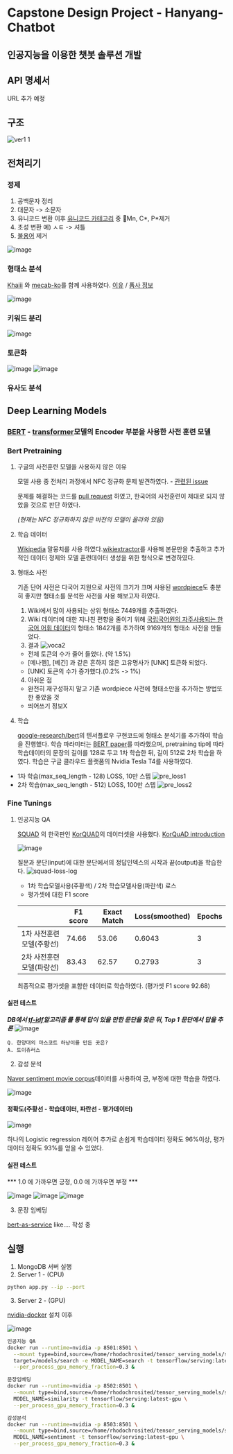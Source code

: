 # Capstone Design Project - Hanyang-Chatbot
## 인공지능을 이용한 챗봇 솔루션 개발

## API 명세서
URL 추가 예정

## 구조
![ver1 1](https://user-images.githubusercontent.com/12870549/58152750-46760380-7ca8-11e9-966d-228c522dc6e8.png)

## 전처리기
### 정제
1. 공백문자 정리
2. 대문자 -> 소문자
3. 유니코드 변환 이후 [유니코드 카테고리](https://www.fileformat.info/info/unicode/category/index.htm) 중 Mn, C*, P*제거
4. 초성 변환 예) ㅅㅌ -> 셔틀
5. [불용어](https://www.ranks.nl/stopwords/korean) 제거

![image](https://user-images.githubusercontent.com/12870549/58176137-9d95cb80-7cdc-11e9-8cb1-05d9247b8f7e.png)
### 형태소 분석

[Khaiii](https://github.com/kakao/khaiii) 와 [mecab-ko](https://bitbucket.org/eunjeon/mecab-ko-dic)를 함께 사용하였다. [이유](https://www.notion.so/mhlee/Khaiii-vs-Mecab-444874c394d3461eb6d8ece8b6615a5d) / [품사 정보](https://docs.google.com/spreadsheets/d/1-9blXKjtjeKZqsf4NzHeYJCrr49-nXeRF6D80udfcwY/edit?usp=sharing)

![image](https://user-images.githubusercontent.com/12870549/58176400-244aa880-7cdd-11e9-8bd1-7bc8641008bb.png)
### 키워드 분리
![image](https://user-images.githubusercontent.com/12870549/58177973-4b56a980-7ce0-11e9-9dd8-45adbb74f0f5.png)
### 토큰화
![image](https://user-images.githubusercontent.com/12870549/58178014-5f9aa680-7ce0-11e9-9742-954f31db95bf.png)
![image](https://user-images.githubusercontent.com/12870549/58180415-084b0500-7ce5-11e9-8e95-741ff1fde7e7.png)


### 유사도 분석

## Deep Learning Models
### [BERT](https://arxiv.org/pdf/1810.04805.pdf) - [transformer](https://arxiv.org/abs/1706.03762)모델의 Encoder 부분을 사용한 사전 훈련 모델


### Bert Pretraining
1. 구글의 사전훈련 모델을 사용하지 않은 이유
    
    모델 사용 중 전처리 과정에서 NFC 정규화 문제 발견하였다. - [관련된 issue](https://github.com/google-research/bert/issues/138)

    문제를 해결하는 코드를 [pull request](https://github.com/google-research/bert/pull/512) 하였고, 한국어의 사전훈련이 제대로 되지 않았을 것으로 판단 하였다. 
    
    *(현재는 NFC 정규화하지 않은 버전의 모델이 올라와 있음)*
2. 학습 데이터
   
   [Wikipedia](https://ko.wikipedia.org/wiki/%EC%9C%84%ED%82%A4%EB%B0%B1%EA%B3%BC:%EB%8D%B0%EC%9D%B4%ED%84%B0%EB%B2%A0%EC%9D%B4%EC%8A%A4_%EB%8B%A4%EC%9A%B4%EB%A1%9C%EB%93%9C) 말뭉치를 사용 하였다.[wikiextractor](https://github.com/attardi/wikiextractor)를 사용해 본문만을 추출하고 추가적인 데이터 정제와 모델 훈련데이터 생성을 위한 형식으로 변경하였다.
3. 형태소 사전
   
   기존 단어 사전은 다국어 지원으로 사전의 크기가 크며 사용된 [wordpiece](https://arxiv.org/pdf/1609.08144.pdf)도 충분히 좋지만 형태소를 분석한 사전을 사용 해보고자 하였다.

   1. Wiki에서 많이 사용되는 상위 형태소 7449개를 추출하였다.
   2. Wiki 데이터에 대한 지나친 편향을 줄이기 위해 [국립국어원의 자주사용되는 한국어 어휘 데이터](https://ko.wiktionary.org/wiki/%EB%B6%80%EB%A1%9D:%EC%9E%90%EC%A3%BC_%EC%93%B0%EC%9D%B4%EB%8A%94_%ED%95%9C%EA%B5%AD%EC%96%B4_%EB%82%B1%EB%A7%90_5800)의 형태소 1842개를 추가하여 9169개의 형태소 사전을 만들었다.
   3. 결과
    ![voca2](https://user-images.githubusercontent.com/12870549/58157120-a4a7e400-7cb2-11e9-9ff7-2e98aeb991c9.png)
    - 전체 토큰의 수가 줄어 들었다. (약 1.5%)
    - [메나헴], [베긴] 과 같은 흔하지 않은 고유명사가 [UNK] 토큰화 되었다.
    - [UNK] 토큰의 수가 증가했다.(0.2% -> 1%)
   4. 아쉬운 점
     - 완전히 재구성하지 말고 기존 wordpiece 사전에 형태소만을 추가하는 방법또한 좋았을 것
     - 띄어쓰기 정보X
4. 학습
    
    [google-research/bert](https://github.com/google-research/bert)의 텐서플로우 구현코드에 형태소 분석기를 추가하여 학습을 진행했다. 학습 파라미터는 [BERT paper](https://arxiv.org/pdf/1810.04805.pdf)를 따라했으며, pretraining tip에 따라 학습데이터의 문장의 길이를 128로 두고 1차 학습한 뒤, 길이 512로 2차 학습을 하였다. 학습은 구글 클라우드 플랫폼의 Nvidia Tesla T4를 사용하였다.

- 1차 학습(max_seq_length - 128) LOSS, 10만 스텝
![pre_loss1](https://user-images.githubusercontent.com/12870549/58158773-0ddd2680-7cb6-11e9-94fa-bcaa8260b422.png)
- 2차 학습(max_seq_length - 512) LOSS, 100만 스텝
![pre_loss2](https://user-images.githubusercontent.com/12870549/58158771-0ddd2680-7cb6-11e9-8c0c-6e644e49ba25.png)

### Fine Tunings
1. 인공지능 QA

    [SQUAD](https://rajpurkar.github.io/SQuAD-explorer/) 의 한국판인 [KorQUAD](https://korquad.github.io/)의 데이터셋을 사용했다. [KorQuAD introduction](https://www.slideshare.net/SeungyoungLim/korquad-introduction)

    ![image](https://user-images.githubusercontent.com/12870549/58159814-39611080-7cb8-11e9-9d16-4bd39234358f.png)

    질문과 문단(input)에 대한 문단에서의 정답인덱스의 시작과 끝(output)을 학습한다. 
    ![squad-loss-log](https://user-images.githubusercontent.com/12870549/58160979-631b3700-7cba-11e9-8264-8045c9f48f28.png)

    - 1차 학습모델사용(주황색) / 2차 학습모델사용(파란색) 로스
    - 평가셋에 대한 F1 score
  
    |                           | F1 score | Exact Match | Loss(smoothed) | Epochs |
    |:-------------------------:|----------|-------------|----------------|--------|
    | 1차 사전훈련 모델(주황선) | 74.66    | 53.06       | 0.6043         | 3      |
    | 2차 사전훈련 모델(파랑선) | 83.43    | 62.57       | 0.2793         | 3      |

    최종적으로 평가셋을 포함한 데이터로 학습하였다. (평가셋 F1 score 92.68)

#### 실전 테스트

***DB에서 [tf-idf](https://ko.wikipedia.org/wiki/Tf-idf)알고리즘 를 통해 답이 있을 만한 문단을 찾은 뒤, Top 1 문단에서 답을 추론***
![image](https://user-images.githubusercontent.com/12870549/58178432-2ca4e280-7ce1-11e9-99a2-f6cfcfb11bd4.png)

```
Q. 한양대의 마스코트 하냥이를 만든 곳은?
A. 토이츄러스
```
2. 감성 분석

[Naver sentiment movie corpus](https://github.com/e9t/nsmc/)데이터를 사용하여 긍, 부정에 대한 학습을 하였다.

![image](https://user-images.githubusercontent.com/12870549/58162013-4da70c80-7cbc-11e9-9510-3fc5570bb9e5.png)

#### 정확도(주황선 - 학습데이터, 파란선 - 평가데이터)
![image](https://user-images.githubusercontent.com/12870549/58162772-c2c71180-7cbd-11e9-8ea5-1c9e16405062.png)

하나의 Logistic regression 레이어 추가로 손쉽게 학습데이터 정확도 96%이상, 평가데이터 정확도 93%를 얻을 수 있었다.

#### 실전 테스트
*** 1.0 에 가까우면 긍정, 0.0 에 가까우면 부정 ***

![image](https://user-images.githubusercontent.com/12870549/58179390-13049a80-7ce3-11e9-837c-ad13f83c6508.png)
![image](https://user-images.githubusercontent.com/12870549/58180828-ad65dd80-7ce5-11e9-9a82-736f7df5952c.png)
![image](https://user-images.githubusercontent.com/12870549/58181033-00d82b80-7ce6-11e9-9560-884a1419edc2.png)


3. 문장 임베딩

[bert-as-service](https://github.com/hanxiao/bert-as-service) like.... 작성 중



## 실행
1. MongoDB 서버 실행
2. Server 1 - (CPU)
```bash
python app.py --ip --port
```
3. Server 2 - (GPU)

[nvidia-docker](https://github.com/NVIDIA/nvidia-docker) 설치 이후

![image](https://user-images.githubusercontent.com/12870549/58275636-7fa99300-7dd0-11e9-9baa-60ba1aff82de.png)

```bash
인공지능 QA
docker run --runtime=nvidia -p 8501:8501 \
  --mount type=bind,source=/home/rhodochrosited/tensor_serving_models/search/,\
  target=/models/search -e MODEL_NAME=search -t tensorflow/serving:latest-gpu \
  --per_process_gpu_memory_fraction=0.3 &
```
```bash
문장임베딩
docker run --runtime=nvidia -p 8502:8501 \
  --mount type=bind,source=/home/rhodochrosited/tensor_serving_models/similarity/,target=/models/similarity -e \
  MODEL_NAME=similarity -t tensorflow/serving:latest-gpu \
  --per_process_gpu_memory_fraction=0.3 &
```
```bash
감성분석
docker run --runtime=nvidia -p 8503:8501 \
  --mount type=bind,source=/home/rhodochrosited/tensor_serving_models/sentiment/,target=/models/sentiment -e \
  MODEL_NAME=sentiment -t tensorflow/serving:latest-gpu \
  --per_process_gpu_memory_fraction=0.3 &
```